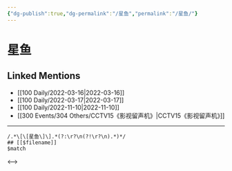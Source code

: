 ```yaml
---
{"dg-publish":true,"dg-permalink":"/星鱼","permalink":"/星鱼/"}
---
```


# 星鱼

## Linked Mentions
- [[100 Daily/2022-03-16\|2022-03-16]]
- [[100 Daily/2022-03-17\|2022-03-17]]
- [[100 Daily/2022-11-10\|2022-11-10]]
- [[300 Events/304 Others/CCTV15《影视留声机》\|CCTV15《影视留声机》]]


---

```expander
/.*\[\[星鱼\]\].*(?:\r?\n(?!\r?\n).*)*/
## [[$filename]]
$match
```

<-->